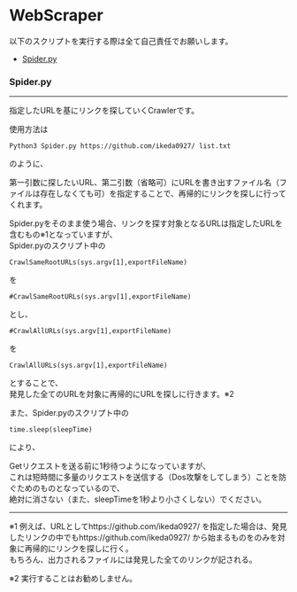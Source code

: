 # WebScraper

以下のスクリプトを実行する際は全て自己責任でお願いします。

- [Spider.py](https://github.com/ikeda0927/WebScraper#spiderpy)  

### Spider.py
----
指定したURLを基にリンクを探していくCrawlerです。  

使用方法は  
~~~
Python3 Spider.py https://github.com/ikeda0927/ list.txt
~~~  

のように、  

第一引数に探したいURL、第二引数（省略可）にURLを書き出すファイル名（ファイルは存在しなくても可）を指定することで、再帰的にリンクを探しに行ってくれます。  

Spider.pyをそのまま使う場合、リンクを探す対象となるURLは指定したURLを含むもの※1となっていますが、  
Spider.pyのスクリプト中の  
~~~
CrawlSameRootURLs(sys.argv[1],exportFileName)
~~~  
を
~~~
#CrawlSameRootURLs(sys.argv[1],exportFileName)
~~~  
とし、  
~~~
#CrawlAllURLs(sys.argv[1],exportFileName)
~~~  
を
~~~
CrawlAllURLs(sys.argv[1],exportFileName)
~~~  
とすることで、  
発見した全てのURLを対象に再帰的にURLを探しに行きます。※2  

また、Spider.pyのスクリプト中の  
~~~
time.sleep(sleepTime)
~~~  
により、  

Getリクエストを送る前に1秒待つようになっていますが、  
これは短時間に多量のリクエストを送信する（Dos攻撃をしてしまう）ことを防ぐためのものとなっているので、  
絶対に消さない（また、sleepTimeを1秒より小さくしない）でください。  



---

※1 例えば、URLとしてhttps://github.com/ikeda0927/ を指定した場合は、発見したリンクの中でもhttps://github.com/ikeda0927/ から始まるものをのみを対象に再帰的にリンクを探しに行く。  
もちろん、出力されるファイルには発見した全てのリンクが記される。  

※2 実行することはお勧めしません。
